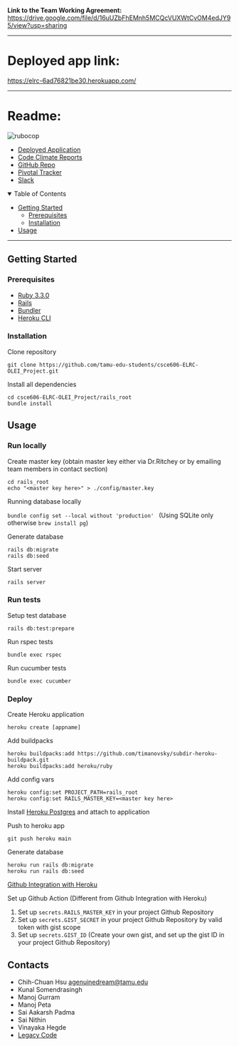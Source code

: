 **Link to the Team Working Agreement:**
https://drive.google.com/file/d/16uUZbFhEMnh5MCQcVUXWtCvOM4edJY95/view?usp=sharing

---

# Deployed app link:

https://elrc-6ad76821be30.herokuapp.com/

---

# Readme:

<!--[![Test Coverage](https://api.codeclimate.com/v1/badges/62f4dd4fb092b4211973/test_coverage)](https://codeclimate.com/repos/65caed0abc0d27237b1794c9/test_coverage) 
[![Maintainability](https://api.codeclimate.com/v1/badges/62f4dd4fb092b4211973/maintainability)](https://codeclimate.com/repos/65caed0abc0d27237b1794c9/maintainability) -->

![rubocop](https://img.shields.io/endpoint?url=https://gist.githubusercontent.com/barnden/c7b2d5e19079e12445b300407e383294/raw/badge.json)

- [Deployed Application](https://elrc-app-dfcfc7cd862b.herokuapp.com/)
- [Code Climate Reports](https://codeclimate.com/github/tamu-edu-students/csce606-ELRC-OLEI_Project)
- [GitHub Repo](https://github.com/tamu-edu-students/csce606-ELRC-OLEI_Project)
- [Pivotal Tracker](https://www.pivotaltracker.com/n/projects/2720653)
- [Slack](https://app.slack.com/client/T07NQ098G0G/C07NE1HS2BB)

<details open="open">
<summary>Table of Contents</summary>

- [Getting Started](#getting-started)
  - [Prerequisites](#prerequisites)
  - [Installation](#installation)
- [Usage](#usage)

</details>

---

## Getting Started

### Prerequisites

- [Ruby 3.3.0](https://www.ruby-lang.org/en/)
- [Rails](https://rubyonrails.org/)
- [Bundler](https://bundler.io/)
- [Heroku CLI](https://devcenter.heroku.com/articles/heroku-cli)

### Installation

Clone repository

```
git clone https://github.com/tamu-edu-students/csce606-ELRC-OLEI_Project.git
```

Install all dependencies

```
cd csce606-ELRC-OLEI_Project/rails_root
bundle install
```

## Usage

### Run locally

Create master key (obtain master key either via Dr.Ritchey or by emailing team members in contact section)

```
cd rails_root
echo "<master key here>" > ./config/master.key
```

Running database locally

`bundle config set --local without 'production' ` (Using SQLite only otherwise ``brew install pg``)

Generate database

```
rails db:migrate
rails db:seed
```

Start server

```
rails server
```

### Run tests

Setup test database

```
rails db:test:prepare
```

Run rspec tests

```
bundle exec rspec
```

Run cucumber tests

```
bundle exec cucumber
```

### Deploy

Create Heroku application

```
heroku create [appname]
```

Add buildpacks

```
heroku buildpacks:add https://github.com/timanovsky/subdir-heroku-buildpack.git
heroku buildpacks:add heroku/ruby
```

Add config vars

```
heroku config:set PROJECT_PATH=rails_root
heroku config:set RAILS_MASTER_KEY=<master key here>
```

Install [Heroku Postgres](https://elements.heroku.com/addons/heroku-postgresql) and attach to application

Push to heroku app

```
git push heroku main
```

Generate database

```
heroku run rails db:migrate
heroku run rails db:seed
```

[Github Integration with Heroku](https://devcenter.heroku.com/articles/github-integration)

Set up Github Action (Different from Github Integration with Heroku)
1. Set up ```secrets.RAILS_MASTER_KEY``` in your project Github Repository
2. Set up ```secrets.GIST_SECRET``` in your project Github Repository by valid token with gist scope
3. Set up ```secrets.GIST_ID``` (Create your own gist, and set up the gist ID in your project Github Repository)

## Contacts

* Chih-Chuan Hsu <agenuinedream@tamu.edu>
* Kunal Somendrasingh
* Manoj Gurram
* Manoj Peta
* Sai Aakarsh Padma
* Sai Nithin
* Vinayaka Hegde
* [Legacy Code](https://github.com/tamu-edu-students/csce606-ELRC-Synergistic-Leadership-Theory)
